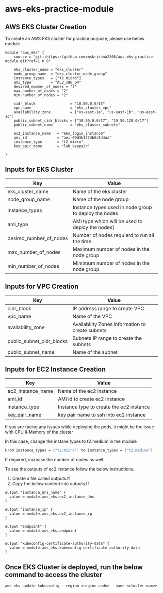 # aws-eks-practice-module

## AWS EKS Cluster Creation

To create an AWS EKS cluster for practice purpose, please use below module

```hcl
module "aws_eks" {
    source = "git::https://github.com/mskrishna2808/aws-eks-practice-module.git?ref=1.0.0"

    eks_cluster_name = "eks_cluster"
    node_group_name  = "eks_cluster_node_group"
    instance_types   = ["t2.micro"]
    ami_type         = "AL2_x86_64"
    desired_number_of_nodes = "2"
    max_number_of_nodes = "2"
    min_number_of_nodes = "2"

    cidr_block                = "10.50.0.0/16"
    vpc_name                  = "eks_cluster_vpc"
    availability_zone         = ["us-east-1a", "us-east-1b", "us-east-1c"]
    public_subnet_cidr_blocks = ["10.50.0.0/17", "10.50.128.0/17"]
    public_subnet_name        = "eks_cluster_subnets"

    ec2_instance_name   = "eks_login_instance"
    ami_id              = "ami-09d3b3274b6c5d4aa"
    instance_type       = "t2.micro"
    key_pair_name       = "lab_keypair"

}
```
## Inputs for EKS Cluster

| Key | Value |
| ------ | ------ |
| eks_cluster_name | Name of the eks cluster |
| node_group_name | Name of the node group |
| instance_types | Instance types used in node group to deploy the nodes |
| ami_type | AMI type which will be used to deploy the nodes] |
| desired_number_of_nodes | Number of nodes requierd to run all the time |
| max_number_of_nodes | Maximum number of nodes in the node group |
| min_number_of_nodes | Mimimum number of nodes in the node group |

## Inputs for VPC Creation

| Key | Value |
| ------ | ------ |
| cidr_block | IP address range to create VPC |
| vpc_name | Name of the VPC |
| availability_zone | Availability Zones information to create subnets |
| public_subnet_cidr_blocks | Subnets IP range to create the subnets |
| public_subnet_name | Name of the subnet |

## Inputs for EC2 Instance Creation

| Key | Value |
| ------ | ------ |
| ec2_instance_name | Name of the ec2 instance |
| ami_id | AMI id to create ec2 instance |
| instance_type | Instance type to create the ec2 instance |
| key_pair_name | key pair name to ssh into ec2 instance |


If you are facing any issues while deploying the pods, it might be the issue with CPU & Memory of the cluster

In this case, change the instane types to t2.medium in the module

```sh
From instance_types = ["t2.micro"] to instance_types = ["t2.medium"]
```

If required, increase the number of nodes as well.


To see the outputs of ec2 instance follow the below instructions.

1. Create a file called outputs.tf
2. Copy the below content into outputs.tf

```hcl
output "instance_dns_name" {
  value = module.aws_eks.ec2_instance_dns
}

output "instance_ip" {
  value = module.aws_eks.ec2_instance_ip
}

output "endpoint" {
  value = module.aws_eks.endpoint
}

output "kubeconfig-certificate-authority-data" {
  value = module.aws_eks.kubeconfig-certificate-authority-data
}
```
## Once EKS Cluster is deployed, run the below command to access the cluster

```hcl
aws eks update-kubeconfig --region <region-code> --name <cluster-name>
```

